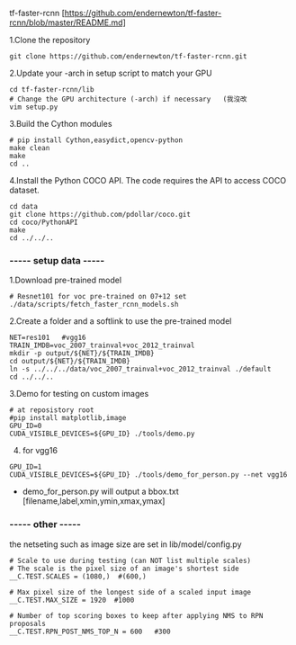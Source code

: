 

tf-faster-rcnn
[https://github.com/endernewton/tf-faster-rcnn/blob/master/README.md]


1.Clone the repository
```
git clone https://github.com/endernewton/tf-faster-rcnn.git
```

2.Update your -arch in setup script to match your GPU
```
cd tf-faster-rcnn/lib
# Change the GPU architecture (-arch) if necessary   (我沒改
vim setup.py
```

3.Build the Cython modules
```
# pip install Cython,easydict,opencv-python
make clean
make
cd ..
```

4.Install the Python COCO API. The code requires the API to access COCO dataset.
```
cd data
git clone https://github.com/pdollar/coco.git
cd coco/PythonAPI
make
cd ../../..
```

### ----- setup data ----- ###
1.Download pre-trained model
```
# Resnet101 for voc pre-trained on 07+12 set
./data/scripts/fetch_faster_rcnn_models.sh
```

2.Create a folder and a softlink to use the pre-trained model
```
NET=res101   #vgg16
TRAIN_IMDB=voc_2007_trainval+voc_2012_trainval
mkdir -p output/${NET}/${TRAIN_IMDB}
cd output/${NET}/${TRAIN_IMDB}
ln -s ../../../data/voc_2007_trainval+voc_2012_trainval ./default
cd ../../..
```

3.Demo for testing on custom images
```
# at reposistory root
#pip install matplotlib,image
GPU_ID=0
CUDA_VISIBLE_DEVICES=${GPU_ID} ./tools/demo.py
```

4. for vgg16
```
GPU_ID=1
CUDA_VISIBLE_DEVICES=${GPU_ID} ./tools/demo_for_person.py --net vgg16 
```
- demo_for_person.py will output a bbox.txt [filename,label,xmin,ymin,xmax,ymax]


### ----- other ----- ###
the netseting such as image size are set in lib/model/config.py
```
# Scale to use during testing (can NOT list multiple scales)
# The scale is the pixel size of an image's shortest side
__C.TEST.SCALES = (1080,)  #(600,)

# Max pixel size of the longest side of a scaled input image
__C.TEST.MAX_SIZE = 1920  #1000

# Number of top scoring boxes to keep after applying NMS to RPN proposals
__C.TEST.RPN_POST_NMS_TOP_N = 600   #300

```

